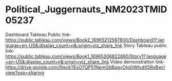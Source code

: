 # Political_Juggernauts_NM2023TMID05237
Dashboard Tableau Public link-https://public.tableau.com/views/Book2_16965212567800/Dashboard1?:language=en-US&:display_count=n&:origin=viz_share_link
Story Tableau public link-https://public.tableau.com/views/Book1_16965206822860/Story1?:language=en-US&:display_count=n&:origin=viz_share_link
Video demonstration link-https://drive.google.com/file/d/1EsO7QP51NemGbBqgvOIoGWtvdX5RxBwr/view?usp=sharing
